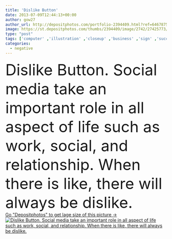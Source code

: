 ```yaml
---
title: 'Dislike Button'
date: 2013-07-09T12:44:13+00:00
author: gow27
author_url: http://depositphotos.com/portfolio-2394409.html?ref=64678756
image: https://st.depositphotos.com/thumbs/2394409/image/2742/27425773/api_thumb_450.jpg?forcejpeg=true
type: "post"
tags: ['computer' ,'illustration' ,'closeup' ,'business' ,'sign' ,'success' ,'attitude' ,'connection' ,'technology' ,'3d' ,'symbol' ,'emotion' ,'concept' ,'idea' ,'icon' ,'service' ,'button' ,'keyboard' ,'digital' ,'press' ,'laptop' ,'pc' ,'network' ,'tool' ,'internet' ,'click' ,'web' ,'negative' ,'online' ,'website' ,'system' ,'quality' ,'media' ,'choice' ,'innovation' ,'control' ,'social' ,'share' ,'decision' ,'word' ,'networking' ,'enter' ,'relationship' ,'like' ,'interaction' ,'program' ,'fail' ,'trend' ,'comment' ,'comments' ]
categories: 
  - negative
---
```

<div aling="center">
            <font size="60"> Dislike Button. Social media take an important role in all aspect of life such as work, social, and relationship. When there is like, there will always be dislike.</font>   
</div>
<div>
    <a href='https://depositphotos.com/27425773/stock-photo-dislike-button.html?ref=64678756' target=_blank > Go "Depositphotos" to get lage size of this picture ->
        <img href='https://depositphotos.com/27425773/stock-photo-dislike-button.html?ref=64678756' src='https://st.depositphotos.com/2394409/2742/i/950/depositphotos_27425773-stock-photo-dislike-button.jpg?forcejpeg=true' alt='Dislike Button. Social media take an important role in all aspect of life such as work, social, and relationship. When there is like, there will always be dislike.' >
    </a>
</div>
